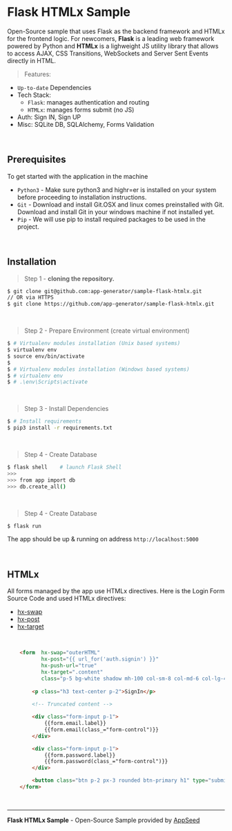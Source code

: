 #  Flask HTMLx Sample

Open-Source sample that uses Flask as the backend framework and HTMLx for the frontend logic. For newcomers, **Flask** is a leading web framework powered by Python and **HTMLx** is a lighweight JS utility library that allows to access AJAX, CSS Transitions, WebSockets and Server Sent Events directly in HTML. 

> Features: 

- `Up-to-date` Dependencies
- Tech Stack:
  - `Flask`: manages authentication and routing
  - `HTMLx`: manages forms submit (no JS)
- Auth: Sign IN, Sign UP
- Misc: SQLite DB, SQLAlchemy, Forms Validation

<br />

## **Prerequisites** 

To get started with the application in the machine

- `Python3` - Make sure python3 and highr=er is installed on your system before proceeding to installation instructions.
- `Git` - Download and install Git.OSX and linux comes preinstalled with Git. Download and install Git in your windows machine if not installed yet.
- `Pip` - We will use pip to install required packages to be used in the project. 

<br />

## **Installation**

> Step 1 - **cloning the repository.**

```bash
$ git clone git@github.com:app-generator/sample-flask-htmlx.git 
// OR via HTTPS
$ git clone https://github.com/app-generator/sample-flask-htmlx.git
```

<br />

> Step 2 - Prepare Environment (create virtual environment)

```bash
$ # Virtualenv modules installation (Unix based systems)
$ virtualenv env
$ source env/bin/activate
$
$ # Virtualenv modules installation (Windows based systems)
$ # virtualenv env
$ # .\env\Scripts\activate
```

<br />

> Step 3 - Install Dependencies

```bash
$ # Install requirements
$ pip3 install -r requirements.txt
```

<br />

> Step 4 - Create Database

```bash
$ flask shell    # launch Flask Shell
>>> 
>>> from app import db
>>> db.create_all()
```

<br />

> Step 4 - Create Database

```bash
$ flask run
```

The app should be up & running on address `http://localhost:5000`

<br />

## **HTMLx** 

All forms managed by the app use HTMLx directives. Here is the Login Form Source Code and used HTMLx directives: 

- [hx-swap](https://htmx.org/attributes/hx-swap/)  
- [hx-post](https://htmx.org/attributes/hx-post/) 
- [hx-target](https://htmx.org/attributes/hx-target/)

<br />

```html
    <form  hx-swap="outerHTML" 
           hx-post="{{ url_for('auth.signin') }}" 
           hx-push-url="true" 
           hx-target=".content" 
           class="p-5 bg-white shadow mh-100 col-sm-8 col-md-6 col-lg-4" novalidate >
        
        <p class="h3 text-center p-2">SignIn</p>
        
        <!-- Truncated content -->

        <div class="form-input p-1">
            {{form.email.label}}
            {{form.email(class_="form-control")}}
        </div>

        <div class="form-input p-1">
            {{form.password.label}}
            {{form.password(class_="form-control")}}
        </div>

        <button class="btn p-2 px-3 rounded btn-primary h1" type="submit">Sign In</button>
    </form>
```        

<br />

---
**Flask HTMLx Sample** - Open-Source Sample provided by [AppSeed](https://appseed.us)

